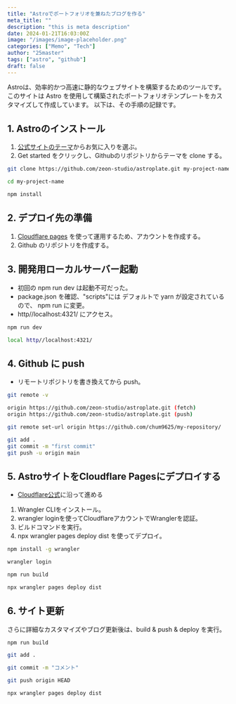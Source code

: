 ```yaml
---
title: "Astroでポートフォリオを兼ねたブログを作る"
meta_title: ""
description: "this is meta description"
date: 2024-01-21T16:03:00Z
image: "/images/image-placeholder.png"
categories: ["Memo", "Tech"]
author: "25master"
tags: ["astro", "github"]
draft: false
---
```


Astroは、効率的かつ高速に静的なウェブサイトを構築するためのツールです。
このサイトは Astro を使用して構築されたポートフォリオテンプレートをカスタマイズして作成しています。
以下は、その手順の記録です。

## 1. Astroのインストール

1. [公式サイトのテーマ](https://astro.build/themes/)からお気に入りを選ぶ。
2. Get started をクリックし、Githubのリポジトリからテーマを clone する。

```bash
git clone https://github.com/zeon-studio/astroplate.git my-project-name

cd my-project-name

npm install
```

## 2. デプロイ先の準備

1. [Cloudflare pages](https://pages.cloudflare.com/) を使って運用するため、アカウントを作成する。
2. Github のリポジトリを作成する。

## 3. 開発用ローカルサーバー起動

- 初回の npm run dev は起動不可だった。
- package.json を確認、"scripts"には デフォルトで yarn が設定されているので、 npm run に変更。
- http//localhost:4321/ にアクセス。

```bash
npm run dev

local http//localhost:4321/
```
## 4. Github に push

- リモートリポジトリを書き換えてから push。

```bash
git remote -v 

origin https://github.com/zeon-studio/astroplate.git (fetch)
origin https://github.com/zeon-studio/astroplate.git (push)

git remote set-url origin https://github.com/chum9625/my-repository/

git add .
git commit -m "first commit"
git push -u origin main
```

## 5. AstroサイトをCloudflare Pagesにデプロイする

- [Cloudflare公式](https://docs.astro.build/ja/guides/deploy/cloudflare/)に沿って進める

1. Wrangler CLIをインストール。
2. wrangler loginを使ってCloudflareアカウントでWranglerを認証。
3. ビルドコマンドを実行。
4. npx wrangler pages deploy dist を使ってデプロイ。

```bash
npm install -g wrangler 

wrangler login

npm run build

npx wrangler pages deploy dist
```

## 6. サイト更新

さらに詳細なカスタマイズやブログ更新後は、build & push & deploy を実行。

```bash
npm run build

git add .

git commit -m "コメント"

git push origin HEAD

npx wrangler pages deploy dist
```

